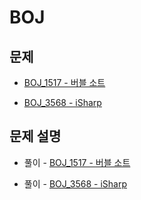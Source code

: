 # BOJ

## 문제

- [BOJ_1517 - 버블 소트](https://www.acmicpc.net/problem/1517)

- [BOJ_3568 - iSharp](https://www.acmicpc.net/problem/3568)

## 문제 설명

- 풀이 - [BOJ_1517 - 버블 소트](https://github.com/Meantint/Baekjoon/tree/master/Gold%20II/BOJ_1517)

- 풀이 - [BOJ_3568 - iSharp](https://github.com/Meantint/Baekjoon/tree/master/Silver%20V/BOJ_3568)
